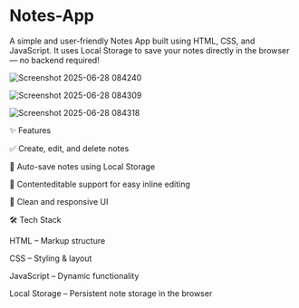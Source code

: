 # Notes-App
A simple and user-friendly Notes App built using HTML, CSS, and JavaScript. It uses Local Storage to save your notes directly in the browser — no backend required!

![Screenshot 2025-06-28 084240](https://github.com/user-attachments/assets/6abae293-6a62-42c6-acf2-6d3cf8a4ea4b)

![Screenshot 2025-06-28 084309](https://github.com/user-attachments/assets/207ae96d-5589-4192-b66b-fba932b625ad)

![Screenshot 2025-06-28 084318](https://github.com/user-attachments/assets/0f6808ac-4c08-4e8e-a25a-11921bf602fe)

✨ Features

  ✅ Create, edit, and delete notes
  
  💾 Auto-save notes using Local Storage
  
  🧠 Contenteditable support for easy inline editing
  
  🎨 Clean and responsive UI

🛠️ Tech Stack

  HTML – Markup structure
  
  CSS – Styling & layout
  
  JavaScript – Dynamic functionality
  
  Local Storage – Persistent note storage in the browser
